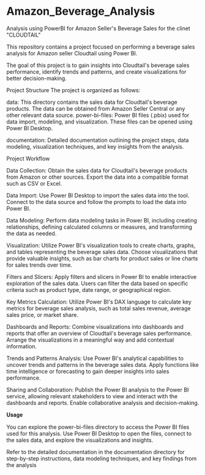 # Amazon_Beverage_Analysis
Analysis using PowerBI for Amazon Seller's Beverage Sales for the clinet "CLOUDTAIL"


This repository contains a project focused on performing a beverage sales analysis for Amazon seller Cloudtail using Power BI. 

The goal of this project is to gain insights into Cloudtail's beverage sales performance, identify trends and patterns, and create visualizations for better decision-making.

Project Structure
The project is organized as follows:

data: This directory contains the sales data for Cloudtail's beverage products. The data can be obtained from Amazon Seller Central or any other relevant data source.
power-bi-files: Power BI files (.pbix) used for data import, modeling, and visualization. 
These files can be opened using Power BI Desktop.

documentation: Detailed documentation outlining the project steps, data modeling, visualization techniques, and key insights from the analysis.


Project Workflow

Data Collection: Obtain the sales data for Cloudtail's beverage products from Amazon or other sources. Export the data into a compatible format such as CSV or Excel.

Data Import: Use Power BI Desktop to import the sales data into the tool. Connect to the data source and follow the prompts to load the data into Power BI.

Data Modeling: Perform data modeling tasks in Power BI, including creating relationships, defining calculated columns or measures, and transforming the data as needed.

Visualization: Utilize Power BI's visualization tools to create charts, graphs, and tables representing the beverage sales data. Choose visualizations that provide valuable insights, such as bar charts for product sales or line charts for sales trends over time.

Filters and Slicers: Apply filters and slicers in Power BI to enable interactive exploration of the sales data. Users can filter the data based on specific criteria such as product type, date range, or geographical region.

Key Metrics Calculation: Utilize Power BI's DAX language to calculate key metrics for beverage sales analysis, such as total sales revenue, average sales price, or market share.

Dashboards and Reports: Combine visualizations into dashboards and reports that offer an overview of Cloudtail's beverage sales performance. Arrange the visualizations in a meaningful way and add contextual information.

Trends and Patterns Analysis: Use Power BI's analytical capabilities to uncover trends and patterns in the beverage sales data. Apply functions like time intelligence or forecasting to gain deeper insights into sales performance.

Sharing and Collaboration: Publish the Power BI analysis to the Power BI service, allowing relevant stakeholders to view and interact with the dashboards and reports. Enable collaborative analysis and decision-making.


𝐔𝐬𝐚𝐠𝐞

You can explore the power-bi-files directory to access the Power BI files used for this analysis. Use Power BI Desktop to open the files, connect to the sales data, and explore the visualizations and insights.

Refer to the detailed documentation in the documentation directory for step-by-step instructions, data modeling techniques, and key findings from the analysis
